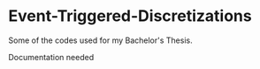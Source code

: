 # Event-Triggered-Discretizations
Some of the codes used for my Bachelor's Thesis.

Documentation needed
